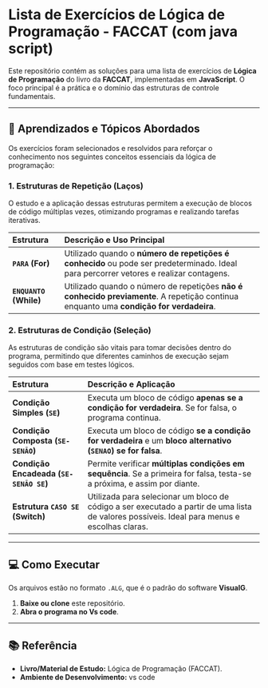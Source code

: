 # Lista de Exercícios de Lógica de Programação - FACCAT (com java script)

Este repositório contém as soluções para uma lista de exercícios de **Lógica de Programação** do livro da **FACCAT**, implementadas em **JavaScript**. O foco principal é a prática e o domínio das estruturas de controle fundamentais.

---

## 🚀 Aprendizados e Tópicos Abordados

Os exercícios foram selecionados e resolvidos para reforçar o conhecimento nos seguintes conceitos essenciais da lógica de programação:

### 1. Estruturas de Repetição (Laços)

O estudo e a aplicação dessas estruturas permitem a execução de blocos de código múltiplas vezes, otimizando programas e realizando tarefas iterativas.

| Estrutura | Descrição e Uso Principal |
| :--- | :--- |
| **`PARA` (For)** | Utilizado quando o **número de repetições é conhecido** ou pode ser predeterminado. Ideal para percorrer vetores e realizar contagens. |
| **`ENQUANTO` (While)** | Utilizado quando o número de repetições **não é conhecido previamente**. A repetição continua enquanto uma **condição for verdadeira**. |

### 2. Estruturas de Condição (Seleção)

As estruturas de condição são vitais para tomar decisões dentro do programa, permitindo que diferentes caminhos de execução sejam seguidos com base em testes lógicos.

| Estrutura | Descrição e Aplicação |
| :--- | :--- |
| **Condição Simples (`SE`)** | Executa um bloco de código **apenas se a condição for verdadeira**. Se for falsa, o programa continua. |
| **Condição Composta (`SE-SENÃO`)** | Executa um bloco de código **se a condição for verdadeira** e um **bloco alternativo (`SENAO`) se for falsa**. |
| **Condição Encadeada (`SE-SENÃO SE`)** | Permite verificar **múltiplas condições em sequência**. Se a primeira for falsa, testa-se a próxima, e assim por diante. |
| **Estrutura `CASO SE` (Switch)** | Utilizada para selecionar um bloco de código a ser executado a partir de uma lista de valores possíveis. Ideal para menus e escolhas claras. |

---

## 💻 Como Executar

Os arquivos estão no formato `.ALG`, que é o padrão do software **VisualG**.

1. **Baixe ou clone** este repositório.
2. **Abra o programa no Vs code**.

---

## 📚 Referência

* **Livro/Material de Estudo:** Lógica de Programação (FACCAT).
* **Ambiente de Desenvolvimento:** vs code
